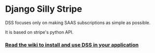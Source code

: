 # Django Silly Stripe

DSS focuses only on making SAAS subscriptions as simple as possible.

It is based on stripe's python API.



### [Read the wiki to install and use DSS in your application](https://github.com/byoso/django-silly-stripe/wiki)

